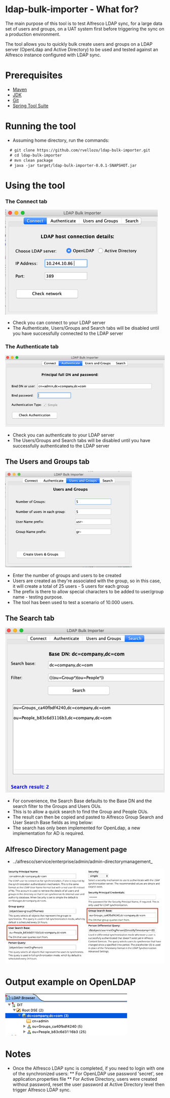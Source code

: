 # ldap-bulk-importer - What for?

The main purpose of this tool is to test Alfresco LDAP sync, for a large data set of users and groups, on a UAT system
first before triggering the sync on a production environment.

The tool allows you to quickly bulk create users and groups on a LDAP server (OpenLdap and Active Directory) to be used
and tested against an Alfresco instance configured with LDAP sync.

# Prerequisites
* [Maven](https://maven.apache.org/download.cgi)
* [JDK](https://www.oracle.com/technetwork/java/javase/downloads/jdk8-downloads-2133151.html)
* [Git](https://git-scm.com/downloads)
* [Spring Tool Suite](https://spring.io/tools3/sts/all)

# Running the tool
* Assuming home directory, run the commands:
```
  # git clone https://github.com/rvellozo/ldap-bulk-importer.git
  # cd ldap-bulk-importer
  # mvn clean package
  # java -jar target/ldap-bulk-importer-0.0.1-SNAPSHOT.jar
```

# Using the tool

### The Connect tab

<img src="/src/main/resources/img/connect.png" >

* Check you can connect to your LDAP server
* The Authenticate, Users/Groups and Search tabs will be disabled until you have successfully connected to the LDAP server

### The Authenticate tab

<img src="/src/main/resources/img/authenticate.png">

* Check you can authenticate to your LDAP server
* The Users/Groups and Search tabs will be disabled until you have successfully authenticated to the LDAP server

## The Users and Groups tab
<img src="/src/main/resources/img/users-groups.png" width="400">

* Enter the number of groups and users to be created
* Users are created as they're associated with the group, so in this case, it will create a total of 25 users - 5 users for each group
* The prefix is there to allow special characters to be added to user/group name - testing purpose.
* The tool has been used to test a scenario of 10.000 users.
  
## The Search tab
<img src="/src/main/resources/img/search.png">

* For convenience, the Search Base defaults to the Base DN and the search filter to the Groups and Users OUs.
* This is to allow a quick search to find the Group and People OUs.
* The result can then be copied and pasted to Alfresco Group Search and User Search Base fields as img below:
* The search has only been implemented for OpenLdap, a new implementation for AD is required.

## Alfresco Directory Management page
* ../alfresco/service/enterprise/admin/admin-directorymanagement_

<img src="/src/main/resources/img/alf-dir-mng.png">

# Output example on OpenLDAP

<img src="/src/main/resources/img/ldap-server.png">

# Notes
* Once the Alfresco LDAP sync is completed, if you need to login with one of the synchronized users:
** For OpenLDAP use password 'secret', see application.properties file
** For Active Directory, users were created without password, reset the user password at Active Directory level then trigger Alfresco     LDAP sync.
